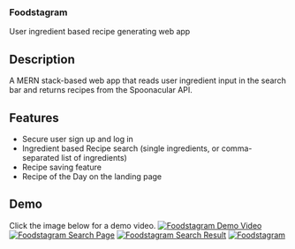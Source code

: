 ### Foodstagram
User ingredient based recipe generating web app

## Description
A MERN stack-based web app that reads user ingredient input in the search bar and returns recipes from the Spoonacular API. 

## Features
- Secure user sign up and log in
- Ingredient based Recipe search (single ingredients, or comma-separated list of ingredients)
- Recipe saving feature
- Recipe of the Day on the landing page

## Demo
Click the image below for a demo video.
[![Foodstagram Demo Video](https://github.com/yoon-john/foodstagram/assets/124088110/acb6c5e1-adbc-40d0-b0f2-e4fb07f6d50c)](https://drive.google.com/file/d/1viIREZ5bo_BsQKKJHxJ2ompCNhzXKrFm/view?usp=sharing)
[![Foodstagram Search Page](https://github.com/yoon-john/foodstagram/assets/124088110/6167a9e5-9d9a-4c1e-a218-c5d579c01e70)](https://drive.google.com/file/d/1viIREZ5bo_BsQKKJHxJ2ompCNhzXKrFm/view?usp=sharing)
[![Foodstagram Search Result](https://github.com/yoon-john/foodstagram/assets/124088110/b26d995f-00fa-4ec7-8830-ad82a38b2c01)](https://drive.google.com/file/d/1viIREZ5bo_BsQKKJHxJ2ompCNhzXKrFm/view?usp=sharing)
[![Foodstagram ](https://github.com/yoon-john/foodstagram/assets/124088110/694a4878-8bde-43cb-a434-ae4896e5a61f)](https://drive.google.com/file/d/1viIREZ5bo_BsQKKJHxJ2ompCNhzXKrFm/view?usp=sharing)
